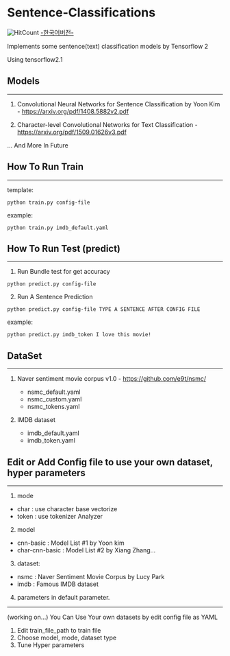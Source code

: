 # Sentence-Classifications
![HitCount](http://hits.dwyl.com/{readme_en}.svg)
[-한국어버전-](https://github.com/paper-cat/Sentence-Classifications/blob/master/KOR_README.md)

Implements some sentence(text) classification models by Tensorflow 2

Using tensorflow2.1


## Models

---
1. Convolutional Neural Networks for Sentence Classification by Yoon Kim - https://arxiv.org/pdf/1408.5882v2.pdf
    
2. Character-level Convolutional Networks for Text Classification - https://arxiv.org/pdf/1509.01626v3.pdf
 
... And More In Future

## How To Run Train

---
template:
<pre><code>python train.py config-file</code></pre>

example:

<pre><code>python train.py imdb_default.yaml</code></pre>


## How To Run Test (predict)

---
1. Run Bundle test for get accuracy
<pre><code>python predict.py config-file</code></pre>

2. Run A Sentence Prediction
<pre><code>python predict.py config-file TYPE A SENTENCE AFTER CONFIG FILE</code></pre>
example:
<pre><code>python predict.py imdb_token I love this movie!</code></pre>



## DataSet
---
1. Naver sentiment movie corpus v1.0 - https://github.com/e9t/nsmc/
    - nsmc_default.yaml
    - nsmc_custom.yaml
    - nsmc_tokens.yaml
  
2. IMDB dataset
    - imdb_default.yaml
    - imdb_token.yaml
    

## Edit or Add Config file to use your own dataset, hyper parameters
---
1. mode
- char : use character base vectorize
- token : use tokenizer Analyzer

2. model
- cnn-basic : Model List #1 by Yoon kim
- char-cnn-basic : Model List #2 by Xiang Zhang...

3. dataset:
- nsmc : Naver Sentiment Movie Corpus by Lucy Park
- imdb : Famous IMDB dataset

4. parameters in default parameter.
---

(working on...) You Can Use Your own datasets by edit config file as YAML
1. Edit train_file_path to train file
2. Choose model, mode, dataset type
3. Tune Hyper parameters
